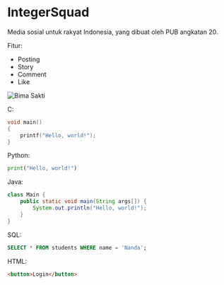 # IntegerSquad

Media sosial untuk rakyat Indonesia, yang dibuat oleh PUB angkatan 20.

Fitur:

- Posting
- Story
- Comment
- Like

![Bima Sakti](milky-way.jpg)

C:

```c
void main()
{
    printf("Hello, world!");
}
```

Python:

```py
print("Hello, world!")
```

Java:

```java
class Main {
    public static void main(String args[]) {
        System.out.println("Hello, world!");
    }
}
```

SQL:

```sql
SELECT * FROM students WHERE name = 'Nanda';
```

HTML:

```html
<button>Login</button>
```
